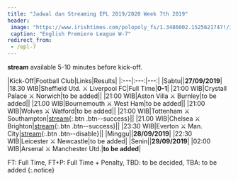 ```yaml
---
title: "Jadwal dan Streaming EPL 2019/2020 Week 7th 2019"
header:
 image: "https://www.irishtimes.com/polopoly_fs/1.3486002.1525621747!/image/image.jpg_gen/derivatives/landscape_620/image.jpg"
 caption: "English Premiere League W-7"
redirect_from:
 - /epl-7
---
```

**stream** available 5-10 minutes before kick-off.

|Kick-Off|Football Club|Links|Results|
|:---|:---:|---:|
|Sabtu||**27/09/2019**|
|18.30 WIB|Sheffield Utd. ⚔️ Liverpool FC|Full Time|**0-1**|
|21:00 WIB|Crystall Palace ⚔️ Norwich|to be added||
|21:00 WIB|Aston Villa ⚔️ Burnley|to be added||
|21.00 WIB|Bournemouth ⚔️ West Ham|to be added||
|21:00 WIB|Wolves ⚔️ Watford|to be added||
|21:00 WIB|Tottenham ⚔️ Southampton|[stream](/tott-south){:.btn .btn--success}||
|21.00 WIB|Chelsea ⚔️ Brighton|[stream](/chels-brigt){:.btn .btn--success}||
|23:30 WIB|Everton ⚔️ Man. City|[stream](#evert-city){:.btn .btn--disable}||
|Minggu||**28/09/2019**|
|22:30 WIB|Leicester ⚔️ Newcastle|to be added|
|Senin||**29/09/2019**|
|02:00 WIB|Arsenal ⚔️ Manchester Utd.|**to be added**|

FT: Full Time, FT+P: Full Time + Penalty, TBD: to be decided, TBA: to be added
{:.notice}

